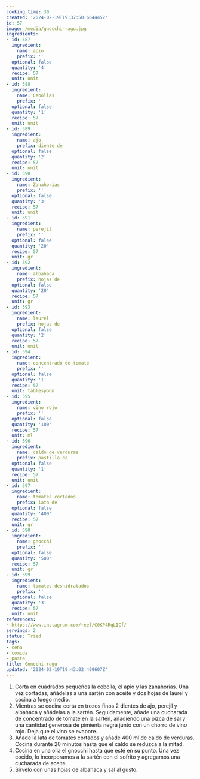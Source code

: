 ```yaml
---
cooking_time: 30
created: '2024-02-19T19:37:50.664445Z'
id: 57
image: /media/gnocchi-ragu.jpg
ingredients:
- id: 587
  ingredient:
    name: apio
    prefix: ''
  optional: false
  quantity: '4'
  recipe: 57
  unit: unit
- id: 588
  ingredient:
    name: Cebollas
    prefix: ''
  optional: false
  quantity: '1'
  recipe: 57
  unit: unit
- id: 589
  ingredient:
    name: ajo
    prefix: diente de
  optional: false
  quantity: '2'
  recipe: 57
  unit: unit
- id: 590
  ingredient:
    name: Zanahorias
    prefix: ''
  optional: false
  quantity: '3'
  recipe: 57
  unit: unit
- id: 591
  ingredient:
    name: perejil
    prefix: ''
  optional: false
  quantity: '20'
  recipe: 57
  unit: gr
- id: 592
  ingredient:
    name: albahaca
    prefix: hojas de
  optional: false
  quantity: '20'
  recipe: 57
  unit: gr
- id: 593
  ingredient:
    name: laurel
    prefix: hojas de
  optional: false
  quantity: '2'
  recipe: 57
  unit: unit
- id: 594
  ingredient:
    name: concentrado de tomate
    prefix: ''
  optional: false
  quantity: '1'
  recipe: 57
  unit: tablespoon
- id: 595
  ingredient:
    name: vino rojo
    prefix: ''
  optional: false
  quantity: '100'
  recipe: 57
  unit: ml
- id: 596
  ingredient:
    name: caldo de verduras
    prefix: pastilla de
  optional: false
  quantity: '1'
  recipe: 57
  unit: unit
- id: 597
  ingredient:
    name: tomates cortados
    prefix: lata de
  optional: false
  quantity: '400'
  recipe: 57
  unit: gr
- id: 598
  ingredient:
    name: gnocchi
    prefix: ''
  optional: false
  quantity: '500'
  recipe: 57
  unit: gr
- id: 599
  ingredient:
    name: tomates deshidratados
    prefix: ''
  optional: false
  quantity: '3'
  recipe: 57
  unit: unit
references:
- https://www.instagram.com/reel/C0KP4RqLICf/
servings: 2
status: Tried
tags:
- cena
- comida
- pasta
title: Gnnochi ragu
updated: '2024-02-19T19:43:02.409607Z'
---
```


1. Corta en cuadrados pequeños la cebolla, el apio y las zanahorias. Una vez cortadas, añádelas a una sartén con aceite y dos hojas de laurel y cocina a fuego medio.
2. Mientras se cocina corta en trozos finos 2 dientes de ajo, perejil y albahaca y añádelas a la sartén. Seguidamente, añade una cucharada de concentrado de tomate en la sartén, añadiendo una pizca de sal y una cantidad generosa de pimienta negra junto con un chorro de vino rojo. Deja que el vino se evapore.
3. Añade la lata de tomates cortados y añade 400 ml de caldo de verduras. Cocina durante 20 minutos hasta que el caldo se reduzca a la mitad.
4. Cocina en una olla el gnocchi hasta que esté en su punto. Una vez cocido, lo incorporamos a la sartén con el sofrito y agregamos una cucharada de aceite.
5. Sirvelo con unas hojas de albahaca y sal al gusto.
